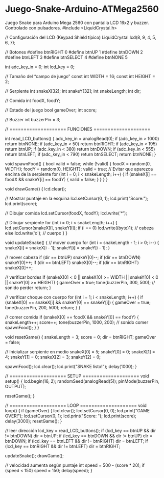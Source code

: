# Juego-Snake-Arduino-ATMega2560
Juego Snake para Arduino Mega 2560 con pantalla LCD 16x2 y buzzer. Controlado con pulsadores.
#include <LiquidCrystal.h>

// Configuración del LCD (Keypad Shield típico)
LiquidCrystal lcd(8, 9, 4, 5, 6, 7);

// Botones
#define btnRIGHT  0
#define btnUP     1
#define btnDOWN   2
#define btnLEFT   3
#define btnSELECT 4
#define btnNONE   5

int adc_key_in  = 0;
int lcd_key     = 0;

// Tamaño del “campo de juego”
const int WIDTH = 16;
const int HEIGHT = 2;

// Serpiente
int snakeX[32];
int snakeY[32];
int snakeLength;
int dir;

// Comida
int foodX, foodY;

// Estado del juego
bool gameOver;
int score;

// Buzzer
int buzzerPin = 3;

// ==================== FUNCIONES ====================

int read_LCD_buttons() {
  adc_key_in = analogRead(0);
  if (adc_key_in > 1000) return btnNONE;
  if (adc_key_in < 50)   return btnRIGHT;
  if (adc_key_in < 195)  return btnUP;
  if (adc_key_in < 380)  return btnDOWN;
  if (adc_key_in < 555)  return btnLEFT;
  if (adc_key_in < 790)  return btnSELECT;
  return btnNONE;
}

void spawnFood() {
  bool valid = false;
  while (!valid) {
    foodX = random(0, WIDTH);
    foodY = random(0, HEIGHT);
    valid = true;
    // Evitar que aparezca encima de la serpiente
    for (int i = 0; i < snakeLength; i++) {
      if (snakeX[i] == foodX && snakeY[i] == foodY) {
        valid = false;
      }
    }
  }
}

void drawGame() {
  lcd.clear();
  
  // Mostrar puntaje en la esquina
  lcd.setCursor(0, 1);
  lcd.print("Score:");
  lcd.print(score);

  // Dibujar comida
  lcd.setCursor(foodX, foodY);
  lcd.write('*');

  // Dibujar serpiente
  for (int i = 0; i < snakeLength; i++) {
    lcd.setCursor(snakeX[i], snakeY[i]);
    if (i == 0) lcd.write((byte)1); // cabeza
    else lcd.write('o'); // cuerpo
  }
}

void updateSnake() {
  // mover cuerpo
  for (int i = snakeLength - 1; i > 0; i--) {
    snakeX[i] = snakeX[i - 1];
    snakeY[i] = snakeY[i - 1];
  }

  // mover cabeza
  if (dir == btnUP)    snakeY[0]--;
  if (dir == btnDOWN)  snakeY[0]++;
  if (dir == btnLEFT)  snakeX[0]--;
  if (dir == btnRIGHT) snakeX[0]++;

  // verificar bordes
  if (snakeX[0] < 0 || snakeX[0] >= WIDTH || snakeY[0] < 0 || snakeY[0] >= HEIGHT) {
    gameOver = true;
    tone(buzzerPin, 300, 500); // sonido perder
    return;
  }

  // verificar choque con cuerpo
  for (int i = 1; i < snakeLength; i++) {
    if (snakeX[0] == snakeX[i] && snakeY[0] == snakeY[i]) {
      gameOver = true;
      tone(buzzerPin, 200, 500);
      return;
    }
  }

  // comer comida
  if (snakeX[0] == foodX && snakeY[0] == foodY) {
    snakeLength++;
    score++;
    tone(buzzerPin, 1000, 200); // sonido comer
    spawnFood();
  }
}

void resetGame() {
  snakeLength = 3;
  score = 0;
  dir = btnRIGHT;
  gameOver = false;

  // Inicializar serpiente en medio
  snakeX[0] = 5; snakeY[0] = 0;
  snakeX[1] = 4; snakeY[1] = 0;
  snakeX[2] = 3; snakeY[2] = 0;

  spawnFood();
  lcd.clear();
  lcd.print("SNAKE listo!");
  delay(1000);
}

// ==================== SETUP ====================
void setup() {
  lcd.begin(16, 2);
  randomSeed(analogRead(5));
  pinMode(buzzerPin, OUTPUT);

  resetGame();
}

// ==================== LOOP ====================
void loop() {
  if (gameOver) {
    lcd.clear();
    lcd.setCursor(0, 0);
    lcd.print("GAME OVER!");
    lcd.setCursor(0, 1);
    lcd.print("Score: ");
    lcd.print(score);
    delay(3000);
    resetGame();
  }

  // leer dirección
  lcd_key = read_LCD_buttons();
  if (lcd_key == btnUP && dir != btnDOWN) dir = btnUP;
  if (lcd_key == btnDOWN && dir != btnUP) dir = btnDOWN;
  if (lcd_key == btnLEFT && dir != btnRIGHT) dir = btnLEFT;
  if (lcd_key == btnRIGHT && dir != btnLEFT) dir = btnRIGHT;

  updateSnake();
  drawGame();

  // velocidad aumenta según puntaje
  int speed = 500 - (score * 20);
  if (speed < 150) speed = 150;
  delay(speed);
}
